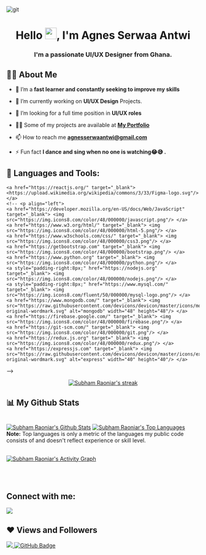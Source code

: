 ![git]( https://user-images.githubusercontent.com/113302731/189538987-6df1b3cf-0d4f-49a4-b343-e82119dc7c91.jpg)

<h1 align="center">Hello <img src="https://raw.githubusercontent.com/MartinHeinz/MartinHeinz/master/wave.gif" width="30px" height="30px">, I'm Agnes Serwaa Antwi</h1>
<h3 align="center">I'm a passionate UI/UX Designer from Ghana.</h3>


## 🙋‍♂️ About Me

- 🔭 I’m a **fast learner and constantly seeking to improve my skills**

- 🌱 I’m currently working on  **UI/UX Design** Projects.

- 🎯 I’m looking for a full time position in **UI/UX roles**

- 👨‍💻 Some of my projects are available at **[My Portfolio](https://portfolio-ae387.web.app/)**

- 📫 How to reach me **agnesserwaantwi@gmail.com**

- ⚡ Fun fact **I dance and sing when no one is watching😂😅 .**

## 🚀 Languages and Tools:

    <a href="https://reactjs.org/" target="_blank"> <https://upload.wikimedia.org/wikipedia/commons/3/33/Figma-logo.svg"/> </a>
    <!-- <p align="left"> 
    <a href="https://developer.mozilla.org/en-US/docs/Web/JavaScript" target="_blank"> <img src="https://img.icons8.com/color/48/000000/javascript.png"/> </a> 
    <a href="https://www.w3.org/html/" target="_blank"> <img src="https://img.icons8.com/color/48/000000/html-5.png"/> </a> 
    <a href="https://www.w3schools.com/css/" target="_blank"> <img src="https://img.icons8.com/color/48/000000/css3.png"/> </a> 
    <a href="https://getbootstrap.com" target="_blank"> <img src="https://img.icons8.com/color/48/000000/bootstrap.png"/> </a> 
    <a href="https://www.python.org" target="_blank"> <img src="https://img.icons8.com/color/48/000000/python.png"/> </a> 
    <a style="padding-right:8px;" href="https://nodejs.org" target="_blank"> <img src="https://img.icons8.com/color/48/000000/nodejs.png"/> </a> 
    <a style="padding-right:8px;" href="https://www.mysql.com/" target="_blank"> <img src="https://img.icons8.com/fluent/50/000000/mysql-logo.png"/> </a>
    <a href="https://www.mongodb.com/" target="_blank"> <img src="https://raw.githubusercontent.com/devicons/devicon/master/icons/mongodb/mongodb-original-wordmark.svg" alt="mongodb" width="48" height="48"/> </a> 
    <a href="https://firebase.google.com/" target="_blank"> <img src="https://img.icons8.com/color/48/000000/firebase.png"/> </a>  
    <a href="https://git-scm.com/" target="_blank"> <img src="https://img.icons8.com/color/48/000000/git.png"/> </a> 
    <a href="https://redux.js.org" target="_blank"> <img src="https://img.icons8.com/color/48/000000/redux.png"/> </a>
    <a href="https://expressjs.com" target="_blank"> <img src="https://raw.githubusercontent.com/devicons/devicon/master/icons/express/express-original-wordmark.svg" alt="express" width="40" height="40"/> </a>
</p> -->
<br/>

<p align="center">
    <a href="https://github.com/Agnes-Serwaa-Antwi/github-readme-streak-stats">
        <img title="🔥 Get streak stats for your profile at git.io/streak-stats" alt="Subham Raoniar's streak" src="https://github-readme-streak-stats.herokuapp.com/?user=Agnes-Serwaa-Antwi&theme=black-ice&hide_border=true&stroke=0000&background=060A0CD0"/>
    </a>
</p>

## 📊 My Github Stats

  <br/>
    <a href="https://github.com/Agnes-Serwaa-Antwi/github-readme-stats"><img alt="Subham Raoniar's Github Stats" src="https://github-readme-stats.vercel.app/api?username=Agnes-Serwaa-Antwi&show_icons=true&count_private=true&theme=react&hide_border=true&bg_color=0D1117" /></a>
  <a href="https://github.com/Agnes-Serwaa-Antwi/github-readme-stats"><img alt="Subham Raoniar's Top Languages" src="https://github-readme-stats.vercel.app/api/top-langs/?username=Agnes-Serwaa-Antwi&langs_count=8&count_private=true&layout=compact&theme=react&hide_border=true&bg_color=0D1117" /></a>
  <br/>
  <b>Note:</b> Top languages is only a metric of the languages my public code consists of and doesn't reflect experience or skill level.


<br/>
<br/>

<a href="https://github.com/Agnes-Serwaa-Antwi/github-readme-activity-graph"><img alt="Subham Raoniar's Activity Graph" src="https://activity-graph.herokuapp.com/graph?username=Agnes-Serwaa-Antwi&bg_color=0D1117&color=5BCDEC&line=5BCDEC&point=FFFFFF&hide_border=true" /></a>

<br/>
<br/>

## Connect with me:
<p align="left">

<a href = "https://www.linkedin.com/in/agnes-serwaa-antwi-172450104/"><img src="https://img.icons8.com/fluent/48/000000/linkedin.png"/></a>


</p>

## ❤ Views and Followers
<a href="https://github.com/Meghna-DAS/github-profile-views-counter">
    <img src="https://komarev.com/ghpvc/?username=Agnes-Serwaa-Antwi">
</a>
<a href="https://github.com/emmanuelAkpe?tab=followers"><img src="https://img.shields.io/github/followers/emmanuelAkpe?label=Followers&style=social" alt="GitHub Badge"></a>
